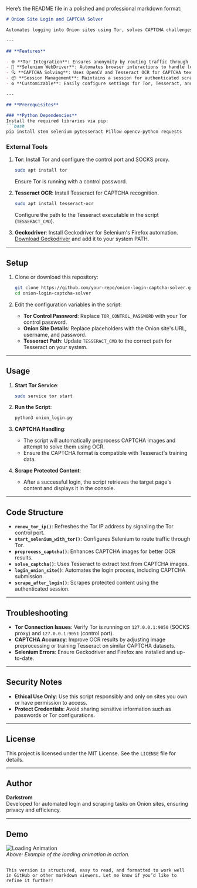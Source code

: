 Here’s the README file in a polished and professional markdown format:

```markdown
# Onion Site Login and CAPTCHA Solver

Automates logging into Onion sites using Tor, solves CAPTCHA challenges with Tesseract OCR, and scrapes protected content post-login.

---

## **Features**

- 🌐 **Tor Integration**: Ensures anonymity by routing traffic through Tor.
- 🔄 **Selenium WebDriver**: Automates browser interactions to handle logins and forms.
- 🔍 **CAPTCHA Solving**: Uses OpenCV and Tesseract OCR for CAPTCHA text recognition.
- 📦 **Session Management**: Maintains a session for authenticated scraping with cookies.
- ⚙️ **Customizable**: Easily configure settings for Tor, Tesseract, and target Onion sites.

---

## **Prerequisites**

### **Python Dependencies**
Install the required libraries via pip:
```bash
pip install stem selenium pytesseract Pillow opencv-python requests
```

### **External Tools**
1. **Tor**: Install Tor and configure the control port and SOCKS proxy.
   ```bash
   sudo apt install tor
   ```
   Ensure Tor is running with a control password.

2. **Tesseract OCR**: Install Tesseract for CAPTCHA recognition.
   ```bash
   sudo apt install tesseract-ocr
   ```
   Configure the path to the Tesseract executable in the script (`TESSERACT_CMD`).

3. **Geckodriver**: Install Geckodriver for Selenium's Firefox automation.  
   [Download Geckodriver](https://github.com/mozilla/geckodriver/releases) and add it to your system PATH.

---

## **Setup**

1. Clone or download this repository:
   ```bash
   git clone https://github.com/your-repo/onion-login-captcha-solver.git
   cd onion-login-captcha-solver
   ```

2. Edit the configuration variables in the script:
   - **Tor Control Password**: Replace `TOR_CONTROL_PASSWORD` with your Tor control password.
   - **Onion Site Details**: Replace placeholders with the Onion site's URL, username, and password.
   - **Tesseract Path**: Update `TESSERACT_CMD` to the correct path for Tesseract on your system.

---

## **Usage**

1. **Start Tor Service**:
   ```bash
   sudo service tor start
   ```

2. **Run the Script**:
   ```bash
   python3 onion_login.py
   ```

3. **CAPTCHA Handling**:
   - The script will automatically preprocess CAPTCHA images and attempt to solve them using OCR.
   - Ensure the CAPTCHA format is compatible with Tesseract's training data.

4. **Scrape Protected Content**:
   - After a successful login, the script retrieves the target page's content and displays it in the console.

---

## **Code Structure**

- **`renew_tor_ip()`**: Refreshes the Tor IP address by signaling the Tor control port.
- **`start_selenium_with_tor()`**: Configures Selenium to route traffic through Tor.
- **`preprocess_captcha()`**: Enhances CAPTCHA images for better OCR results.
- **`solve_captcha()`**: Uses Tesseract to extract text from CAPTCHA images.
- **`login_onion_site()`**: Automates the login process, including CAPTCHA submission.
- **`scrape_after_login()`**: Scrapes protected content using the authenticated session.

---

## **Troubleshooting**

- **Tor Connection Issues**: Verify Tor is running on `127.0.0.1:9050` (SOCKS proxy) and `127.0.0.1:9051` (control port).
- **CAPTCHA Accuracy**: Improve OCR results by adjusting image preprocessing or training Tesseract on similar CAPTCHA datasets.
- **Selenium Errors**: Ensure Geckodriver and Firefox are installed and up-to-date.

---

## **Security Notes**

- **Ethical Use Only**: Use this script responsibly and only on sites you own or have permission to access.
- **Protect Credentials**: Avoid sharing sensitive information such as passwords or Tor configurations.

---

## **License**

This project is licensed under the MIT License. See the `LICENSE` file for details.

---

## **Author**

**Darkstrom**  
Developed for automated login and scraping tasks on Onion sites, ensuring privacy and efficiency.

---

## **Demo**

![Loading Animation](loading_animation.gif)  
*Above: Example of the loading animation in action.*
```

This version is structured, easy to read, and formatted to work well in GitHub or other markdown viewers. Let me know if you’d like to refine it further!